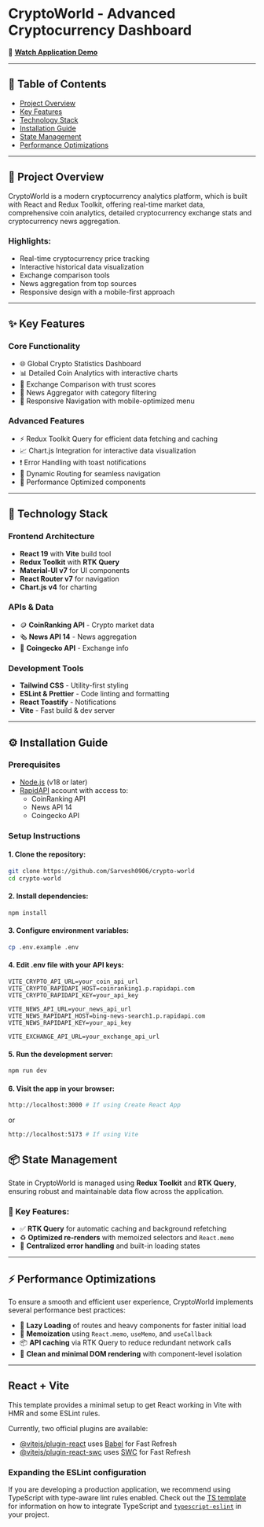 # CryptoWorld - Advanced Cryptocurrency Dashboard

<!-- ![CryptoWorld Screenshot](https://./cryptoworld-screenshot.png) -->

🎥 **[Watch Application Demo](#)**

---

## 📑 Table of Contents

- [Project Overview](#project-overview)
- [Key Features](#key-features)
- [Technology Stack](#technology-stack)
- [Installation Guide](#installation-guide)
- [State Management](#state-management)
- [Performance Optimizations](#performance-optimizations)

---

## 🚀 Project Overview

CryptoWorld is a modern cryptocurrency analytics platform, which is built with React and Redux Toolkit, offering real-time market data, comprehensive coin analytics, detailed cryptocurrency exchange stats and cryptocurrency news aggregation.

### Highlights:
- Real-time cryptocurrency price tracking
- Interactive historical data visualization
- Exchange comparison tools
- News aggregation from top sources
- Responsive design with a mobile-first approach

---

## ✨ Key Features

### Core Functionality
- 🌐 Global Crypto Statistics Dashboard  
- 📊 Detailed Coin Analytics with interactive charts  
- 🔁 Exchange Comparison with trust scores  
- 📰 News Aggregator with category filtering  
- 📱 Responsive Navigation with mobile-optimized menu  

### Advanced Features
- ⚡ Redux Toolkit Query for efficient data fetching and caching  
- 📈 Chart.js Integration for interactive data visualization  
- ❗ Error Handling with toast notifications  
- 🧭 Dynamic Routing for seamless navigation  
- 🚀 Performance Optimized components  

---

## 🧰 Technology Stack

### Frontend Architecture
- **React 19** with **Vite** build tool  
- **Redux Toolkit** with **RTK Query**  
- **Material-UI v7** for UI components  
- **React Router v7** for navigation  
- **Chart.js v4** for charting  

### APIs & Data
- 🪙 **CoinRanking API** - Crypto market data  
- 🗞️ **News API 14** - News aggregation  
- 💱 **Coingecko API** - Exchange info  

### Development Tools
- **Tailwind CSS** - Utility-first styling  
- **ESLint & Prettier** - Code linting and formatting  
- **React Toastify** - Notifications  
- **Vite** - Fast build & dev server  

---

## ⚙️ Installation Guide

### Prerequisites

- [Node.js](https://nodejs.org/) (v18 or later)
- [RapidAPI](https://rapidapi.com/) account with access to:
  - CoinRanking API
  - News API 14
  - Coingecko API

### Setup Instructions

#### 1. Clone the repository:

```bash
git clone https://github.com/Sarvesh0906/crypto-world
cd crypto-world
```

#### 2. Install dependencies:
```bash
npm install
```

#### 3. Configure environment variables:
```bash
cp .env.example .env
```

#### 4. Edit .env file with your API keys:
```env
VITE_CRYPTO_API_URL=your_coin_api_url
VITE_CRYPTO_RAPIDAPI_HOST=coinranking1.p.rapidapi.com
VITE_CRYPTO_RAPIDAPI_KEY=your_api_key

VITE_NEWS_API_URL=your_news_api_url
VITE_NEWS_RAPIDAPI_HOST=bing-news-search1.p.rapidapi.com
VITE_NEWS_RAPIDAPI_KEY=your_api_key

VITE_EXCHANGE_API_URL=your_exchange_api_url
```

#### 5. Run the development server:
```bash
npm run dev
```

#### 6. Visit the app in your browser:
```bash
http://localhost:3000 # If using Create React App
```
or
```bash
http://localhost:5173 # If using Vite
```


## 📦 State Management

State in CryptoWorld is managed using **Redux Toolkit** and **RTK Query**, ensuring robust and maintainable data flow across the application.

### 🔑 Key Features:

- ✅ **RTK Query** for automatic caching and background refetching  
- ♻️ **Optimized re-renders** with memoized selectors and `React.memo`  
- 🚨 **Centralized error handling** and built-in loading states  

---

## ⚡ Performance Optimizations

To ensure a smooth and efficient user experience, CryptoWorld implements several performance best practices:

- 🚀 **Lazy Loading** of routes and heavy components for faster initial load  
- 🧠 **Memoization** using `React.memo`, `useMemo`, and `useCallback`  
- 📦 **API caching** via RTK Query to reduce redundant network calls  
- 🌿 **Clean and minimal DOM rendering** with component-level isolation  

---

## React + Vite

This template provides a minimal setup to get React working in Vite with HMR and some ESLint rules.

Currently, two official plugins are available:

- [@vitejs/plugin-react](https://github.com/vitejs/vite-plugin-react/blob/main/packages/plugin-react) uses [Babel](https://babeljs.io/) for Fast Refresh
- [@vitejs/plugin-react-swc](https://github.com/vitejs/vite-plugin-react/blob/main/packages/plugin-react-swc) uses [SWC](https://swc.rs/) for Fast Refresh

### Expanding the ESLint configuration

If you are developing a production application, we recommend using TypeScript with type-aware lint rules enabled. Check out the [TS template](https://github.com/vitejs/vite/tree/main/packages/create-vite/template-react-ts) for information on how to integrate TypeScript and [`typescript-eslint`](https://typescript-eslint.io) in your project.
